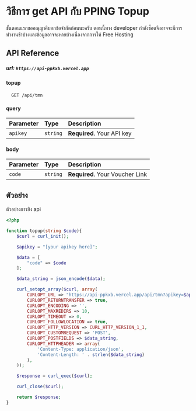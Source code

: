 # วิธีการ get API กับ PPING Topup

ขั้นตอนแรกขออณุญาคิบอกข้อจำกัดก่อนนะครับ
ตอนนี้ทาง developer กำลังช็อตจึงอาจจะมีการทำงานช้าบ้างและข้อมูลอาจจะหายบ้างเนื่องจากการให้ Free Hosting
## API Reference

##### url: `https://api-ppkxb.vercel.app`

#### topup

```http
  GET /api/tmn
```

#### query

| Parameter | Type     | Description                |
| :-------- | :------- | :------------------------- |
| `apikey` | `string` | **Required**. Your API key |

#### body

| Parameter | Type     | Description                |
| :-------- | :------- | :------------------------- |
| `code` | `string` | **Required**. Your Voucher Link |

## ตัวอย่าง

ตัวอย่างการยิง api

```php
<?php

function topup(string $code){
    $curl = curl_init();

    $apikey = "[your apikey here]";

    $data = [
        "code" => $code
    ];

    $data_string = json_encode($data);

    curl_setopt_array($curl, array(
        CURLOPT_URL => "https://api-ppkxb.vercel.app/api/tmn?apikey=$apikey",
        CURLOPT_RETURNTRANSFER => true,
        CURLOPT_ENCODING => '',
        CURLOPT_MAXREDIRS => 10,
        CURLOPT_TIMEOUT => 0,
        CURLOPT_FOLLOWLOCATION => true,
        CURLOPT_HTTP_VERSION => CURL_HTTP_VERSION_1_1,
        CURLOPT_CUSTOMREQUEST => 'POST',
        CURLOPT_POSTFIELDS => $data_string,
        CURLOPT_HTTPHEADER => array(
            'Content-Type: application/json',
            'Content-Length: ' . strlen($data_string)
        ),
    ));

    $response = curl_exec($curl);

    curl_close($curl);

    return $response;
}
```
